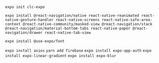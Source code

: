 `expo init clc-expo`

`expo install @react-navigation/native react-native-reanimated react-native-gesture-handler react-native-screens react-native-safe-area-context @react-native-community/masked-view @react-navigation/stack @react-navigation/material-bottom-tabs react-native-paper @react-navigation/drawer react-native-tab-view`

`expo install @use-expo/font`

`expo install axios`
`yarn add firebase`
`expo install expo-app-auth`
`expo install expo-linear-gradient`
`expo install expo-blur`
